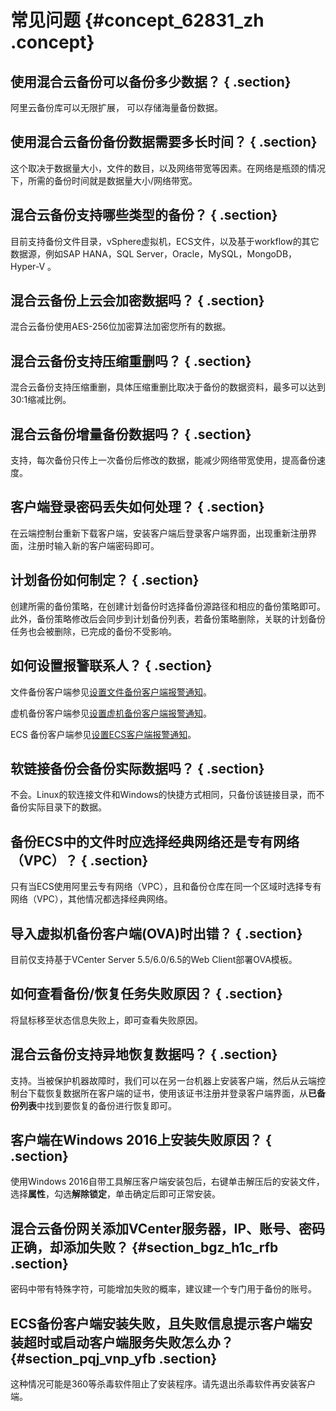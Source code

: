 # 常见问题 {#concept_62831_zh .concept}

## 使用混合云备份可以备份多少数据？ { .section}

阿里云备份库可以无限扩展， 可以存储海量备份数据。

## 使用混合云备份备份数据需要多长时间？ { .section}

这个取决于数据量大小，文件的数目，以及网络带宽等因素。在网络是瓶颈的情况下，所需的备份时间就是数据量大小/网络带宽。

## 混合云备份支持哪些类型的备份？ { .section}

目前支持备份文件目录，vSphere虚拟机，ECS文件，以及基于workflow的其它数据源，例如SAP HANA，SQL Server，Oracle，MySQL，MongoDB， Hyper-V 。

## 混合云备份上云会加密数据吗？ { .section}

混合云备份使用AES-256位加密算法加密您所有的数据。

## 混合云备份支持压缩重删吗？ { .section}

混合云备份支持压缩重删，具体压缩重删比取决于备份的数据资料，最多可以达到30:1缩减比例。

## 混合云备份增量备份数据吗？ { .section}

支持，每次备份只传上一次备份后修改的数据，能减少网络带宽使用，提高备份速度。

## 客户端登录密码丢失如何处理？ { .section}

在云端控制台重新下载客户端，安装客户端后登录客户端界面，出现重新注册界面，注册时输入新的客户端密码即可。

## 计划备份如何制定？ { .section}

创建所需的备份策略，在创建计划备份时选择备份源路径和相应的备份策略即可。此外，备份策略修改后会同步到计划备份列表，若备份策略删除，关联的计划备份任务也会被删除，已完成的备份不受影响。

## 如何设置报警联系人？ { .section}

文件备份客户端参见[设置文件备份客户端报警通知](../../../../intl.zh-CN/用户指南/文件备份/设置报警通知.md)。

虚机备份客户端参见[设置虚机备份客户端报警通知](../../../../intl.zh-CN/用户指南/虚拟机备份/设置报警通知.md)。

ECS 备份客户端参见[设置ECS客户端报警通知](../../../../intl.zh-CN/用户指南/ECS文件备份/设置报警通知.md)。

## 软链接备份会备份实际数据吗？ { .section}

不会。Linux的软连接文件和Windows的快捷方式相同，只备份该链接目录，而不备份实际目录下的数据。

## 备份ECS中的文件时应选择经典网络还是专有网络（VPC）？ { .section}

只有当ECS使用阿里云专有网络（VPC），且和备份仓库在同一个区域时选择专有网络（VPC），其他情况都选择经典网络。

## 导入虚拟机备份客户端\(OVA\)时出错？ { .section}

目前仅支持基于VCenter Server 5.5/6.0/6.5的Web Client部署OVA模板。

## 如何查看备份/恢复任务失败原因？ { .section}

将鼠标移至状态信息失败上，即可查看失败原因。

## 混合云备份支持异地恢复数据吗？ { .section}

支持。当被保护机器故障时，我们可以在另一台机器上安装客户端，然后从云端控制台下载恢复数据所在客户端的证书，使用该证书注册并登录客户端界面，从**已备份列表**中找到要恢复的备份进行恢复即可。

## 客户端在Windows 2016上安装失败原因？ { .section}

使用Windows 2016自带工具解压客户端安装包后，右键单击解压后的安装文件，选择**属性**，勾选**解除锁定**，单击确定后即可正常安装。

## 混合云备份网关添加VCenter服务器，IP、账号、密码正确，却添加失败？ {#section_bgz_h1c_rfb .section}

密码中带有特殊字符，可能增加失败的概率，建议建一个专门用于备份的账号。

## ECS备份客户端安装失败，且失败信息提示客户端安装超时或启动客户端服务失败怎么办？ {#section_pqj_vnp_yfb .section}

这种情况可能是360等杀毒软件阻止了安装程序。请先退出杀毒软件再安装客户端。

